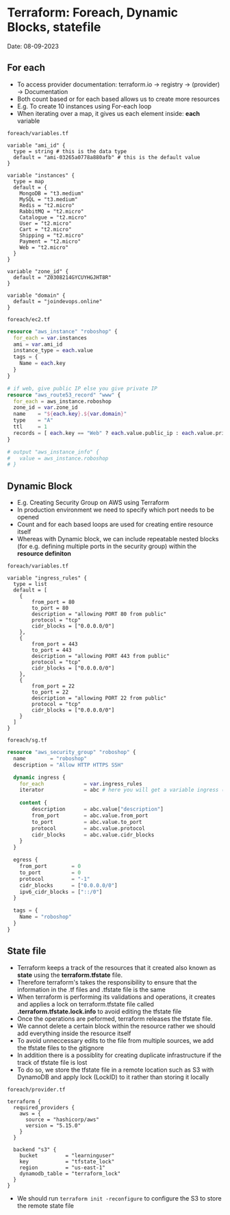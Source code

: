 # Terraform: Foreach, Dynamic Blocks, statefile

Date: 08-09-2023

## For each

- To access provider documentation: terraform.io -> registry -> (provider) -> Documentation
- Both count based or for each based allows us to create more resources
- E.g. To create 10 instances using For-each loop
- When iterating over a map, it gives us each element inside: **each** variable

`foreach/variables.tf`

```hcl
variable "ami_id" {
  type = string # this is the data type
  default = "ami-03265a0778a880afb" # this is the default value
}

variable "instances" {
  type = map
  default = {
    MongoDB = "t3.medium"
    MySQL = "t3.medium"
    Redis = "t2.micro"
    RabbitMQ = "t2.micro"
    Catalogue = "t2.micro"
    User = "t2.micro"
    Cart = "t2.micro"
    Shipping = "t2.micro"
    Payment = "t2.micro"
    Web = "t2.micro"
  }
}

variable "zone_id" {
  default = "Z0308214GYCUYHGJHT8R"
}

variable "domain" {
  default = "joindevops.online"
}
```

`foreach/ec2.tf`

```tf
resource "aws_instance" "roboshop" {
  for_each = var.instances
  ami = var.ami_id
  instance_type = each.value
  tags = {
    Name = each.key
  }
}

# if web, give public IP else you give private IP
resource "aws_route53_record" "www" {
  for_each = aws_instance.roboshop
  zone_id = var.zone_id
  name    = "${each.key}.${var.domain}"
  type    = "A"
  ttl     = 1
  records = [ each.key == "Web" ? each.value.public_ip : each.value.private_ip ]
}

# output "aws_instance_info" {
#   value = aws_instance.roboshop
# }
```

## Dynamic Block

- E.g. Creating Security Group on AWS using Terraform
- In production environment we need to specify which port needs to be opened
- Count and for each based loops are used for creating entire resource itself
- Whereas with Dynamic block, we can include repeatable nested blocks (for e.g. defining multiple ports in the security group) within the **resource definiton**

`foreach/variables.tf`

```hcl
variable "ingress_rules" {
  type = list
  default = [
    {
        from_port = 80
        to_port = 80
        description = "allowing PORT 80 from public"
        protocol = "tcp"
        cidr_blocks = ["0.0.0.0/0"]
    },
    {
        from_port = 443
        to_port = 443
        description = "allowing PORT 443 from public"
        protocol = "tcp"
        cidr_blocks = ["0.0.0.0/0"]
    },
    {
        from_port = 22
        to_port = 22
        description = "allowing PORT 22 from public"
        protocol = "tcp"
        cidr_blocks = ["0.0.0.0/0"]
    }
  ]
}
```

`foreach/sg.tf`

```tf
resource "aws_security_group" "roboshop" {
  name        = "roboshop"
  description = "Allow HTTP HTTPS SSH"

  dynamic ingress {
    for_each             = var.ingress_rules
    iterator             = abc # here you will get a variable ingress (default)
    
    content {
        description      = abc.value["description"]
        from_port        = abc.value.from_port
        to_port          = abc.value.to_port
        protocol         = abc.value.protocol
        cidr_blocks      = abc.value.cidr_blocks
    }
  }

  egress {
    from_port        = 0
    to_port          = 0
    protocol         = "-1"
    cidr_blocks      = ["0.0.0.0/0"]
    ipv6_cidr_blocks = ["::/0"]
  }

  tags = {
    Name = "roboshop"
  }
}
```

## State file

- Terraform keeps a track of the resources that it created also known as **state** using the **terraform.tfstate** file.
- Therefore terraform's takes the responsibility to ensure that the information in the .tf files and .tfstate file is the same
- When terraform is performing its validations and operations, it creates and applies a lock on terraform.tfstate file called **.terraform.tfstate.lock.info** to avoid editing the tfstate file
- Once the operations are peformed, terraform releases the tfstate file.
- We cannot delete a certain block within the resource rather we should add everything inside the resource itself
- To avoid unneccessary edits to the file from multiple sources, we add the tfstate files to the gitignore
- In addition there is a possiblity for creating duplicate infrastructure if the track of tfstate file is lost
- To do so, we store the tfstate file in a remote location such as S3 with DynamoDB and apply lock (LockID) to it rather than storing it locally

`foreach/provider.tf`

```hcl
terraform {
  required_providers {
    aws = {
      source = "hashicorp/aws"
      version = "5.15.0"
    }
  }

  backend "s3" {
    bucket         = "learninguser"
    key            = "tfstate_lock"
    region         = "us-east-1"
    dynamodb_table = "terraform_lock"
  }
}
```

- We should run `terraform init -reconfigure` to configure the S3 to store the remote state file
